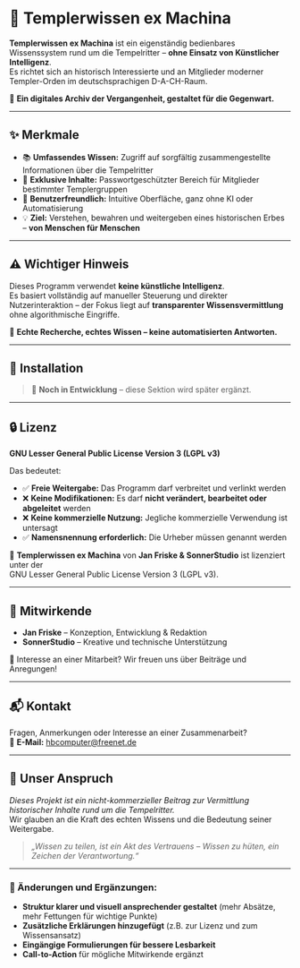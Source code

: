# 🏰 Templerwissen ex Machina

**Templerwissen ex Machina** ist ein eigenständig bedienbares Wissenssystem rund um die Tempelritter – **ohne Einsatz von Künstlicher Intelligenz**.  
Es richtet sich an historisch Interessierte und an Mitglieder moderner Templer-Orden im deutschsprachigen D-A-CH-Raum.

📖 **Ein digitales Archiv der Vergangenheit, gestaltet für die Gegenwart.**

---

## ✨ Merkmale

- 📚 **Umfassendes Wissen:** Zugriff auf sorgfältig zusammengestellte Informationen über die Tempelritter  
- 🔐 **Exklusive Inhalte:** Passwortgeschützter Bereich für Mitglieder bestimmter Templergruppen  
- 🧭 **Benutzerfreundlich:** Intuitive Oberfläche, ganz ohne KI oder Automatisierung  
- 💡 **Ziel:** Verstehen, bewahren und weitergeben eines historischen Erbes – **von Menschen für Menschen**  

---

## ⚠️ Wichtiger Hinweis

Dieses Programm verwendet **keine künstliche Intelligenz**.  
Es basiert vollständig auf manueller Steuerung und direkter Nutzerinteraktion – der Fokus liegt auf **transparenter Wissensvermittlung** ohne algorithmische Eingriffe.

📢 **Echte Recherche, echtes Wissen – keine automatisierten Antworten.**

---

## 🔧 Installation

> 📌 **Noch in Entwicklung** – diese Sektion wird später ergänzt.

---

## 🔒 Lizenz

**GNU Lesser General Public License Version 3 (LGPL v3)**

Das bedeutet:

- ✅ **Freie Weitergabe:** Das Programm darf verbreitet und verlinkt werden  
- ❌ **Keine Modifikationen:** Es darf **nicht verändert, bearbeitet oder abgeleitet** werden  
- ❌ **Keine kommerzielle Nutzung:** Jegliche kommerzielle Verwendung ist untersagt  
- ✅ **Namensnennung erforderlich:** Die Urheber müssen genannt werden  

📜 **Templerwissen ex Machina** von **Jan Friske & SonnerStudio** ist lizenziert unter der  
GNU Lesser General Public License Version 3 (LGPL v3).

---

## 🤝 Mitwirkende

- **Jan Friske** – Konzeption, Entwicklung & Redaktion  
- **SonnerStudio** – Kreative und technische Unterstützung  

📢 Interesse an einer Mitarbeit? Wir freuen uns über Beiträge und Anregungen!

---

## 📬 Kontakt

Fragen, Anmerkungen oder Interesse an einer Zusammenarbeit?  
📧 **E-Mail:** [hbcomputer@freenet.de](mailto:hbcomputer@freenet.de)

---

## 🎯 Unser Anspruch

*Dieses Projekt ist ein nicht-kommerzieller Beitrag zur Vermittlung historischer Inhalte rund um die Tempelritter.*  
Wir glauben an die Kraft des echten Wissens und die Bedeutung seiner Weitergabe.

> *„Wissen zu teilen, ist ein Akt des Vertrauens – Wissen zu hüten, ein Zeichen der Verantwortung.“*

---

### 🔹 Änderungen und Ergänzungen:
- **Struktur klarer und visuell ansprechender gestaltet** (mehr Absätze, mehr Fettungen für wichtige Punkte)
- **Zusätzliche Erklärungen hinzugefügt** (z.B. zur Lizenz und zum Wissensansatz)
- **Eingängige Formulierungen für bessere Lesbarkeit**
- **Call-to-Action** für mögliche Mitwirkende ergänzt
